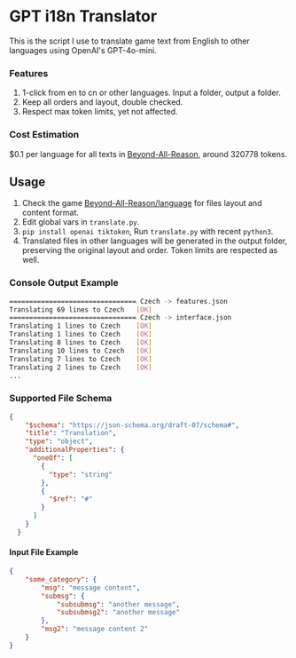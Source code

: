 # GPT i18n Translator

This is the script I use to translate game text from English to other languages using OpenAI's GPT-4o-mini.

### Features

1. 1-click from en to cn or other languages. Input a folder, output a folder.
2. Keep all orders and layout, double checked.
3. Respect max token limits, yet not affected.

### Cost Estimation

$0.1 per language for all texts in [Beyond-All-Reason][BAR], around 320778 tokens.

[BAR]: https://github.com/beyond-all-reason/Beyond-All-Reason/tree/master/language

## Usage

1. Check the game [Beyond-All-Reason/language][BAR] for files layout and content format.
2. Edit global vars in `translate.py`.
3. `pip install openai tiktoken`, Run `translate.py` with recent `python3`.
4. Translated files in other languages will be generated in the output folder, preserving the original layout and order. Token limits are respected as well.


### Console Output Example

```sh
================================ Czech -> features.json
Translating 69 lines to Czech   [OK]
================================ Czech -> interface.json
Translating 1 lines to Czech    [OK]
Translating 1 lines to Czech    [OK]
Translating 8 lines to Czech    [OK]
Translating 10 lines to Czech   [OK]
Translating 7 lines to Czech    [OK]
Translating 2 lines to Czech    [OK]
...
```

### Supported File Schema

```json
{
    "$schema": "https://json-schema.org/draft-07/schema#",
    "title": "Translation",
    "type": "object",
    "additionalProperties": {
      "oneOf": [
        {
          "type": "string"
        },
        {
          "$ref": "#"
        }
      ]
    }
  }
```

#### Input File Example

```json
{
	"some_category": {
		"msg": "message content",
		"submsg": {
			"subsubmsg": "another message",
            "subsubmsg2": "another message"
		},
        "msg2": "message content 2"
    }
}
```
